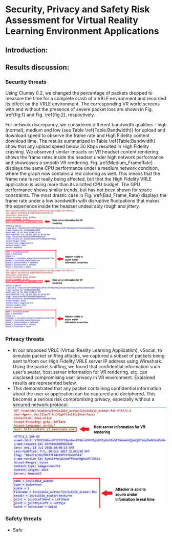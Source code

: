 #                        Security, Privacy and Safety Risk Assessment for Virtual Reality Learning Environment Applications

## Introduction:


## Results discussion:
### Security threats
Using Clumsy 0.2, we changed the percentage of packets dropped to measure the time for a complete crash of a VRLE environment and recorded its effect on the VRLE environment. The corresponding VR world screens with and without the presence of severe packet loss are shown in Fig. \ref{fig:1} and Fig. \ref{fig:2}, respectively.


For network discrepancy, we considered different bandwidth qualities - high (normal), medium and low (see Table \ref{Table:Bandwidth}) for upload and download speed to observe the frame rate and High Fidelity content download time.
The results summarized in Table \ref{Table:Bandwidth} show that any upload speed below 30 Kbps resulted in High Fidelity crashing. We observed similar impacts on VR headset content rendering. 
shows the frame rates inside the headset under high network performance and showcases a smooth VR rendering. Fig. \ref{Medium_FrameRate} displays the same CPU performance under a medium network condition, where the graph now contains a red coloring as well. This means that the frame rate is not really being affected, but that the High Fidelity VRLE application is using more than its allotted CPU budget. The GPU performance shows similar trends, but has not been shown for space constraints.
The most drastic case in Fig. \ref{Bad_Frame_Rate} displays the frame rate under a low bandwidth with disruptive fluctuations that makes the experience inside the headset undesirably rough and jittery.
<img src="https://github.com/VR-SPS/Results/blob/master/packet_sniffing.PNG" width="280"/> <img src="https://github.com/VR-SPS/Results/blob/master/packet_sniffing.PNG" width="280"/> 
### Privacy threats

- In our proposed VRLE (Virtual Reality Learning Application), vSocial, to simulate packet sniffing attacks, we captured a subset of packets being sent to/from our High Fidelity VRLE server IP address using Wireshark. Using the packet sniffing, we found that confidential information such user's avatar, host server information for VR rendering. etc. can disclosed compromising user privacy in VR environment. Explained results are represented below.
- This demonstrated that any packet containing confidential information about the user or application can be captured and deciphered. This becomes a serious risk compromising privacy, especially without a secured network protocol.
                   <img src="https://github.com/VR-SPS/Results/blob/master/packet_sniffing.PNG" align="center"/>


### Safety threats
- Safe
